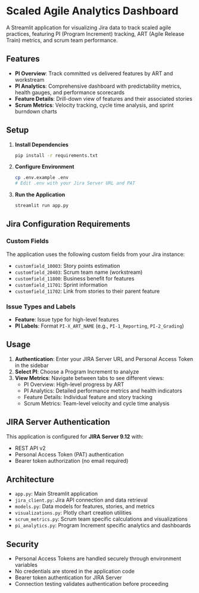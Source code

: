 # Scaled Agile Analytics Dashboard

A Streamlit application for visualizing Jira data to track scaled agile practices, featuring PI (Program Increment) tracking, ART (Agile Release Train) metrics, and scrum team performance.

## Features

- **PI Overview**: Track committed vs delivered features by ART and workstream
- **PI Analytics**: Comprehensive dashboard with predictability metrics, health gauges, and performance scorecards
- **Feature Details**: Drill-down view of features and their associated stories
- **Scrum Metrics**: Velocity tracking, cycle time analysis, and sprint burndown charts

## Setup

1. **Install Dependencies**
   ```bash
   pip install -r requirements.txt
   ```

2. **Configure Environment**
   ```bash
   cp .env.example .env
   # Edit .env with your Jira Server URL and PAT
   ```

3. **Run the Application**
   ```bash
   streamlit run app.py
   ```

## Jira Configuration Requirements

### Custom Fields
The application uses the following custom fields from your Jira instance:
- `customfield_10003`: Story points estimation
- `customfield_20403`: Scrum team name (workstream)
- `customfield_11800`: Business benefit for features
- `customfield_11701`: Sprint information
- `customfield_11702`: Link from stories to their parent feature

### Issue Types and Labels
- **Feature**: Issue type for high-level features
- **PI Labels**: Format `PI-X_ART_NAME` (e.g., `PI-1_Reporting`, `PI-2_Grading`)

## Usage

1. **Authentication**: Enter your JIRA Server URL and Personal Access Token in the sidebar
2. **Select PI**: Choose a Program Increment to analyze
3. **View Metrics**: Navigate between tabs to see different views:
   - PI Overview: High-level progress by ART
   - PI Analytics: Detailed performance metrics and health indicators
   - Feature Details: Individual feature and story tracking
   - Scrum Metrics: Team-level velocity and cycle time analysis

## JIRA Server Authentication

This application is configured for **JIRA Server 9.12** with:
- REST API v2
- Personal Access Token (PAT) authentication
- Bearer token authorization (no email required)

## Architecture

- `app.py`: Main Streamlit application
- `jira_client.py`: Jira API connection and data retrieval
- `models.py`: Data models for features, stories, and metrics
- `visualizations.py`: Plotly chart creation utilities
- `scrum_metrics.py`: Scrum team specific calculations and visualizations
- `pi_analytics.py`: Program Increment specific analytics and dashboards

## Security

- Personal Access Tokens are handled securely through environment variables
- No credentials are stored in the application code
- Bearer token authentication for JIRA Server
- Connection testing validates authentication before proceeding